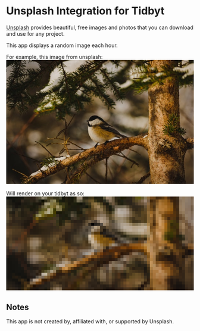 # Unsplash Integration for Tidbyt

[Unsplash](https://unsplash.com/) provides beautiful, free images and photos that you can download and use for any project.

This app displays a random image each hour. 

For example, this image from unsplash:
![Unsplash Image](unsplash_original.jpeg)

Will render on your tidbyt as so:
![Unsplash Integration for Tidbyt](unsplash.webp)

## Notes

This app is not created by, affiliated with, or supported by Unsplash.